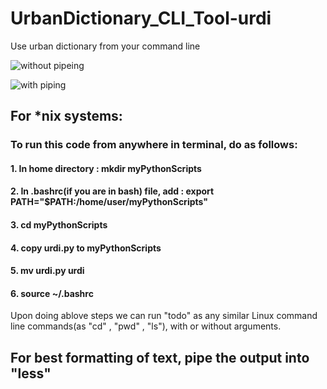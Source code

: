 # UrbanDictionary_CLI_Tool-urdi
Use urban dictionary from your command line

![without pipeing](https://github.com/snehilk1312/UrbanDictionary_CLI_Tool-urdi/blob/main/without_less.png?raw=true)

![with piping](https://github.com/snehilk1312/UrbanDictionary_CLI_Tool-urdi/blob/main/with_less.png?raw=true)


## For \*nix systems: 
### To run this code from anywhere in terminal, do as follows:
#### 1. In home directory : mkdir myPythonScripts
#### 2. In .bashrc(if you are in bash) file, add : export PATH="$PATH:/home/user/myPythonScripts"
#### 3. cd myPythonScripts
#### 4. copy urdi.py to myPythonScripts
#### 5. mv urdi.py urdi
#### 6. source ~/.bashrc

Upon doing ablove steps we can run "todo" as any similar Linux command line commands(as "cd" , "pwd" , "ls"), with or without arguments.

## For best formatting of text, pipe the output into "less"
